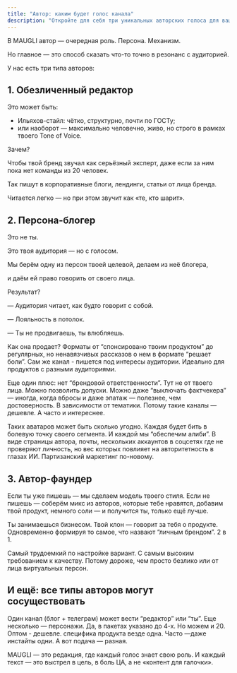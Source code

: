 ```yaml
---
title: "Автор: каким будет голос канала"
description: "Откройте для себя три уникальных авторских голоса для вашей контент-стратегии: профессиональный Редактор, близкий аудитории Персона-блогер или усиленный Автор-фаундер. MAUGLI создает индивидуальные редакционные персоны, которые по-настоящему резонируют с вашей аудиторией, превращая стандартный контент в захватывающие истории"
---
```



В MAUGLI автор — очередная роль. Персона. Механизм.

Но главное — это способ сказать что-то точно в резонанс с аудиторией.

У нас есть три типа авторов: 

## **1. Обезличенный редактор**

Это может быть:

- Ильяхов-стайл: чётко, структурно, почти по ГОСТу;
- или наоборот — максимально человечно, живо, но строго в рамках твоего Tone of Voice.

Зачем?

Чтобы твой бренд звучал как серьёзный эксперт, даже если за ним пока нет команды из 20 человек.

Так пишут в корпоративные блоги, лендинги, статьи от лица бренда.

Читается легко — но при этом звучит как «те, кто шарит».

## **2.  Персона-блогер**

Это не ты.

Это твоя аудитория — но с голосом.

Мы берём одну из персон твоей целевой, делаем из неё блогера,

и даём ей право говорить от своего лица.

Результат?

— Аудитория читает, как будто говорит с собой. 

— Лояльность в потолок.

— Ты не продвигаешь, ты влюбляешь. 

Как она продает? Форматы от “спонсировано твоим продуктом” до регулярных, но ненавязчивых рассказов о нем в формате “решает боли”. Сам же канал - пишется под интересы аудитории. Идеально для продуктов с разными аудиториями. 

Еще один плюс: нет “брендовой ответственности”. Тут не от твоего лица. Можно позволить допуски. Можно даже “выключать фактчекера” — иногда, когда вбросы и даже эпатаж — полезнее, чем достоверность. В зависимости от тематики. Потому такие каналы — дешевле. А часто и интереснее.

Таких аватаров может быть сколько угодно. Каждая будет бить в болевую точку своего сегмента. И каждой мы “обеспечим алиби”. В виде страницы автора, почты, нескольких аккаунтов в соцсетях где не проверяют личность, но вес которых повлияет на авторитетность в глазах ИИ. Партизанский маркетинг по-новому.

## **3. Автор-фаундер**

Если ты уже пишешь — мы сделаем модель твоего стиля. Если не пишешь — соберём микс из авторов, которые тебе нравятся, добавим твой продукт, немного соли — и получится ты, только ещё лучше. 

Ты занимаешься бизнесом. Твой клон — говорит за тебя о продукте. Одновременно формируя то самое, что назвают “личным брендом”. 2 в 1. 

Самый трудоемкий по настройке вариант. С самым высоким требованием к качеству. Потому дороже, чем просто безлико или от лица виртуальных персон.

## **И ещё: все типы авторов могут сосуществовать**

Один канал (блог + телеграм) может вести “редактор” или “ты”.  Еще несколько — персонажи. Да, в пакетах указано до 4-х. Но можем и 20. Оптом - дешевле. специфика продукта везде одна. Часто —даже инстайты одни. А вот подача — разная. 

MAUGLI — это редакция, где каждый голос знает свою роль. И каждый текст — это выстрел в цель, в боль ЦА, а не «контент для галочки».